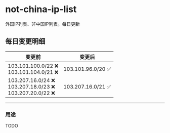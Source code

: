 # not-china-ip-list
外国IP列表、非中国IP列表。每日更新

每日变更明细
--------------------
|  变更前   | 变更后 |
|  ----  | ----  |
|  103.101.100.0/22 :x: <br> 103.101.104.0/21 :x: <br> | 103.101.96.0/20 :white_check_mark: | 
|  103.207.16.0/24 :x: <br> 103.207.18.0/23 :x: <br> 103.207.20.0/22 :x: <br> | 103.207.16.0/21 :white_check_mark: | 

--------------------
### 用途
TODO
